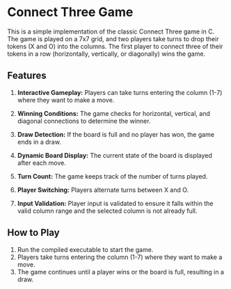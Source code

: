 # Connect Three Game

This is a simple implementation of the classic Connect Three game in C. The game is played on a 7x7 grid, and two players take turns to drop their tokens (X and O) into the columns. The first player to connect three of their tokens in a row (horizontally, vertically, or diagonally) wins the game.

## Features

1. **Interactive Gameplay:** Players can take turns entering the column (1-7) where they want to make a move.

2. **Winning Conditions:** The game checks for horizontal, vertical, and diagonal connections to determine the winner.

3. **Draw Detection:** If the board is full and no player has won, the game ends in a draw.

4. **Dynamic Board Display:** The current state of the board is displayed after each move.

5. **Turn Count:** The game keeps track of the number of turns played.

6. **Player Switching:** Players alternate turns between X and O.

7. **Input Validation:** Player input is validated to ensure it falls within the valid column range and the selected column is not already full.

## How to Play

1. Run the compiled executable to start the game.
2. Players take turns entering the column (1-7) where they want to make a move.
3. The game continues until a player wins or the board is full, resulting in a draw.
